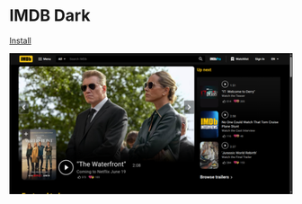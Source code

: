# IMDB Dark

[Install](https://raw.githubusercontent.com/aruncveli/userstyles/refs/heads/main/sites/imdb/imdb.user.css)

![Screenshot of page](screenshot.png)
